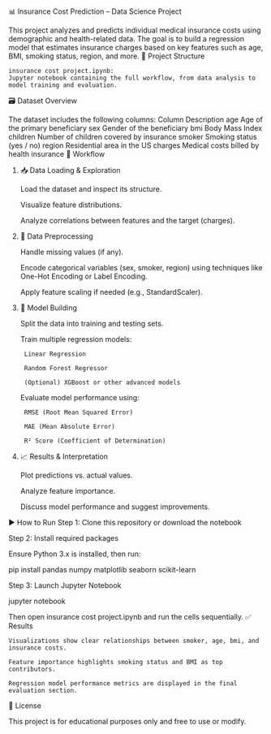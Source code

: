 📊 Insurance Cost Prediction – Data Science Project

This project analyzes and predicts individual medical insurance costs using demographic and health-related data. The goal is to build a regression model that estimates insurance charges based on key features such as age, BMI, smoking status, region, and more.
📁 Project Structure

    insurance cost project.ipynb:
    Jupyter notebook containing the full workflow, from data analysis to model training and evaluation.

🗃️ Dataset Overview

The dataset includes the following columns:
Column	Description
age	Age of the primary beneficiary
sex	Gender of the beneficiary
bmi	Body Mass Index
children	Number of children covered by insurance
smoker	Smoking status (yes / no)
region	Residential area in the US
charges	Medical costs billed by health insurance
🔄 Workflow
1. 📥 Data Loading & Exploration

    Load the dataset and inspect its structure.

    Visualize feature distributions.

    Analyze correlations between features and the target (charges).

2. 🧹 Data Preprocessing

    Handle missing values (if any).

    Encode categorical variables (sex, smoker, region) using techniques like One-Hot Encoding or Label Encoding.

    Apply feature scaling if needed (e.g., StandardScaler).

3. 🤖 Model Building

    Split the data into training and testing sets.

    Train multiple regression models:

        Linear Regression

        Random Forest Regressor

        (Optional) XGBoost or other advanced models

    Evaluate model performance using:

        RMSE (Root Mean Squared Error)

        MAE (Mean Absolute Error)

        R² Score (Coefficient of Determination)

4. 📈 Results & Interpretation

    Plot predictions vs. actual values.

    Analyze feature importance.

    Discuss model performance and suggest improvements.

▶️ How to Run
Step 1: Clone this repository or download the notebook


Step 2: Install required packages

Ensure Python 3.x is installed, then run:

pip install pandas numpy matplotlib seaborn scikit-learn

Step 3: Launch Jupyter Notebook

jupyter notebook

Then open insurance cost project.ipynb and run the cells sequentially.
✅ Results

    Visualizations show clear relationships between smoker, age, bmi, and insurance costs.

    Feature importance highlights smoking status and BMI as top contributors.

    Regression model performance metrics are displayed in the final evaluation section.

📄 License

This project is for educational purposes only and free to use or modify.
